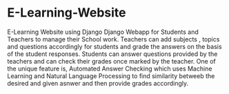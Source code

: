 # E-Learning-Website
E-Learning Website using Django
Django Webapp for Students and Teachers to manage their School work.
Teachers can add subjects , topics and questions accordingly for students and grade the answers on the basis of the student responses.
Students can answer questions provided by the teachers and can check their grades once marked by the teacher.
One of the unique feature is, Automated Answer Checking which uses Machine Learning and Natural Language Processing to find similarity betweeb
the desired and given asnwer and then provide grades accordingly.
